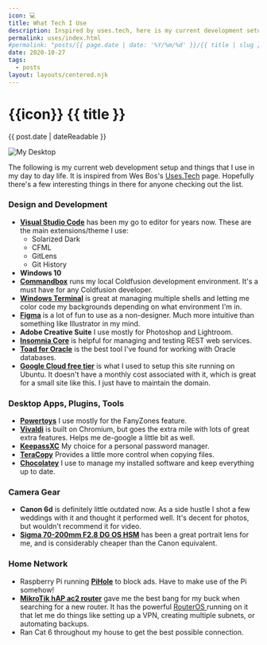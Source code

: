 ```yaml
---
icon: 💻
title: What Tech I Use
description: Inspired by uses.tech, here is my current development setup and miscellaneous tools I use on a regular basis.
permalink: uses/index.html
#permalink: "posts/{{ page.date | date: '%Y/%m/%d' }}/{{ title | slug }}.html"
date: 2020-10-27
tags:
  - posts
layout: layouts/centered.njk
---
```


# {{icon}} {{ title }}
<time datetime="{{ post.date | dateIso }}">{{ post.date | dateReadable }}</time>

![My Desktop](/posts/uses/desktop.jpg)


The following is my current web development setup and things that I use in my day to day life. It is inspired from Wes Bos's <a href="http://uses.tech" target="_blank">Uses.Tech</a> page. Hopefully there's a few interesting things in there for anyone checking out the list.

### Design and Development
* [**Visual Studio Code**][1] has been my go to editor for years now. These are the main extensions/theme I use:
  * Solarized Dark
  * CFML
  * GitLens
  * Git History
* **Windows 10**
* [**Commandbox**][4] runs my local Coldfusion development environment. It's a must have for any Coldfusion developer.
* [**Windows Terminal**][2] is great at managing multiple shells and letting me color code my backgrounds depending on what environment I'm in.
* [**Figma**][5] is a lot of fun to use as a non-designer. Much more intuitive than something like Illustrator in my mind.
* **Adobe Creative Suite** I use mostly for Photoshop and Lightroom.
* [**Insomnia Core**][8] is helpful for managing and testing REST web services.
* [**Toad for Oracle**][9] is the best tool I've found for working with Oracle databases.
* [**Google Cloud free tier**][6] is what I used to setup this site running on Ubuntu. It doesn't have a monthly cost associated with it, which is great for a small site like this. I just have to maintain the domain.

### Desktop Apps, Plugins, Tools
* [**Powertoys**][3] I use mostly for the FanyZones feature.
* [**Vivaldi**][7] is built on Chromium, but goes the extra mile with lots of great extra features. Helps me de-google a little bit as well.
* [**KeepassXC**][10] My choice for a personal password manager.
* [**TeraCopy**][11] Provides a little more control when copying files.
* [**Chocolatey**][12] I use to manage my installed software and keep everything up to date.

### Camera Gear
* **Canon 6d** is definitely little outdated now. As a side hustle I shot a few weddings with it and thought it performed well. It's decent for photos, but wouldn't recommend it for video.
* [**Sigma 70-200mm F2.8 DG OS HSM**][16] has been a great portrait lens for me, and is considerably cheaper than the Canon equivalent.

### Home Network
* Raspberry Pi running [**PiHole**][13] to block ads. Have to make use of the Pi somehow!
* [**MikroTik hAP ac2 router**][14] gave me the best bang for my buck when searching for a new router. It has the powerful [RouterOS ][15] running on it that let me do things like setting up a VPN, creating multiple subnets, or automating backups.
* Ran Cat 6 throughout my house to get the best possible connection.

[1]: https://code.visualstudio.com/
[2]: https://www.microsoft.com/en-us/p/windows-terminal-preview/9n0dx20hk701
[3]: https://github.com/microsoft/PowerToys/
[4]: https://commandbox.ortusbooks.com/
[5]: https://www.figma.com
[6]: https://cloud.google.com/free/
[7]: https://vivaldi.com
[8]: https://insomnia.rest
[9]: https://www.quest.com/products/toad-for-oracle/
[10]: https://keepassxc.org
[11]: https://www.codesector.com/teracopy
[12]: https://chocolatey.org
[13]: https://pi-hole.net
[14]: https://www.amazon.com/gp/product/B079SD8NVQ
[15]: https://mikrotik.com/software
[16]: https://www.sigmaphoto.com/70-200mm-f2-8-dg-os-hsm-s